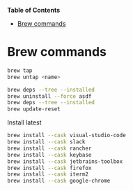 <!-- START doctoc generated TOC please keep comment here to allow auto update -->
<!-- DON'T EDIT THIS SECTION, INSTEAD RE-RUN doctoc TO UPDATE -->
**Table of Contents**

- [Brew commands](#brew-commands)

<!-- END doctoc generated TOC please keep comment here to allow auto update -->

# Brew commands

```sh
brew tap
brew untap <name>
```

```sh
brew deps --tree --installed
brew uninstall --force asdf
brew deps --tree --installed
brew update-reset
```

Install latest

```sh
brew install --cask visual-studio-code
brew install --cask slack
brew install --cask rancher
brew install --cask keybase
brew install --cask jetbrains-toolbox
brew install --cask firefox
brew install --cask iterm2
brew install --cask google-chrome
```
